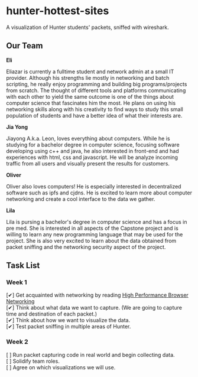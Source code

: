 # hunter-hottest-sites

A visualization of Hunter students' packets, sniffed with wireshark.

## Our Team

**Eli**

Eliazar is currently a fulltime student and network admin at a small IT provider. Although his strengths lie mostly in networking and batch scripting, he really enjoy programming and building big programs/projects from scratch. The thought of different tools and platforms communicating with each other to yield the same outcome is one of the things about computer science that fascinates him the most. He plans on using his networking skills along with his creativity to find ways to study this small population of students and have a better idea of what their interests are.

**Jia Yong**

Jiayong A.k.a. Leon, loves everything about computers. While he is studying for a bachelor degree in computer science, focusing software developing using c++ and java, he also interested in front-end and had experiences with html, css and javascript. He will be analyze incoming traffic from all users and visually present the results for customers.

**Oliver**

Oliver also loves computers! He is especially interested in decentralized software such as ipfs and cjdns. He is excited to learn more about computer networking and create a cool interface to the data we gather.

**Lila**

Lila is pursing a bachelor's degree in computer science and has a focus in pre med. She is interested in all aspects of the Capstone project and is willing to learn any new programming language that may be used for the project. She is also very excited to learn about the data obtained from packet sniffing and the networking security aspect of the project.

## Task List

### Week 1
[✔︎] Get acquainted with networking by reading [High Performance Browser Networking](https://hpbn.co)  
[✔︎] Think about what data we want to capture. (We are going to capture time and destination of each packet.)  
[✔︎] Think about how we want to visualize the data.  
[✔︎] Test packet sniffing in multiple areas of Hunter.  

### Week 2
[ ] Run packet capturing code in real world and begin collecting data.  
[ ] Solidify team roles.  
[ ] Agree on which visualizations we will use.  
